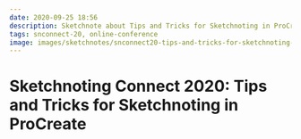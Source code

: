 ```yaml
---
date: 2020-09-25 18:56
description: Sketchnote about Tips and Tricks for Sketchnoting in ProCreate
tags: snconnect-20, online-conference
image: images/sketchnotes/snconnect20-tips-and-tricks-for-sketchnoting-in-procreate-small.jpg
---
```


# Sketchnoting Connect 2020: Tips and Tricks for Sketchnoting in ProCreate

